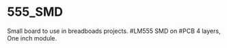 # 555_SMD
Small board to use in breadboads projects.  #LM555  SMD on #PCB 4 layers,  One inch module.
